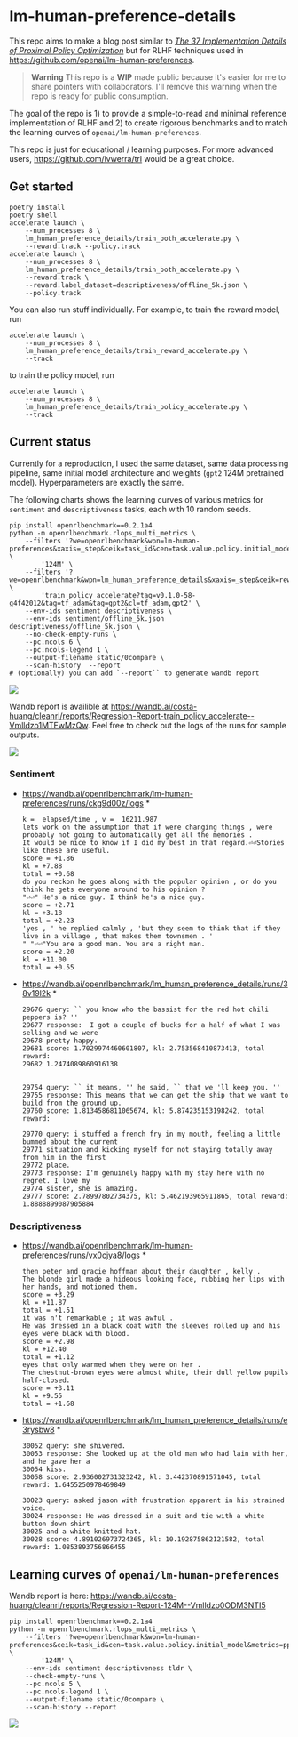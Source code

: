 # lm-human-preference-details

This repo aims to make a blog post similar to [*The 37 Implementation Details of Proximal Policy Optimization*](https://iclr-blog-track.github.io/2022/03/25/ppo-implementation-details/) but for RLHF techniques used in https://github.com/openai/lm-human-preferences.


>**Warning** This repo is a **WIP** made public because it's easier for me to share pointers with collaborators. I'll remove this warning when the repo is ready for public consumption.


The goal of the repo is 1) to provide a simple-to-read and minimal reference implementation of RLHF and 2) to create rigorous benchmarks and to match the learning curves of `openai/lm-human-preferences`.

This repo is just for educational / learning purposes. For more advanced users, https://github.com/lvwerra/trl would be a great choice.

## Get started

```
poetry install
poetry shell
accelerate launch \
    --num_processes 8 \
    lm_human_preference_details/train_both_accelerate.py \
    --reward.track --policy.track
accelerate launch \
    --num_processes 8 \
    lm_human_preference_details/train_both_accelerate.py \
    --reward.track \
    --reward.label_dataset=descriptiveness/offline_5k.json \
    --policy.track
```

You can also run stuff individually. For example, to train the reward model, run
```
accelerate launch \
    --num_processes 8 \
    lm_human_preference_details/train_reward_accelerate.py \
    --track
```

to train the policy model, run
```
accelerate launch \
    --num_processes 8 \
    lm_human_preference_details/train_policy_accelerate.py \
    --track
```



## Current status

Currently for a reproduction, I used the same dataset, same data processing pipeline, same initial model architecture and weights (`gpt2` 124M pretrained model). Hyperparameters are exactly the same.

The following charts shows the learning curves of various metrics for `sentiment` and `descriptiveness` tasks, each with 10 random seeds.

```
pip install openrlbenchmark==0.2.1a4
python -m openrlbenchmark.rlops_multi_metrics \
    --filters '?we=openrlbenchmark&wpn=lm-human-preferences&xaxis=_step&ceik=task_id&cen=task.value.policy.initial_model&metrics=ppo/objective/score&metrics=ppo/objective/kl&metrics=ppo/objective/entropy&metrics=ppo/objective/score_total&metrics=ppo/objective/kl_coef&metrics=ppo/ppo/loss/total&metrics=ppo/ppo/loss/value&metrics=ppo/ppo/loss/policy&metrics=ppo/ppo/policy/clipfrac&metrics=ppo/ppo/policy/entropy&metrics=ppo/ppo/returns/mean&metrics=ppo/ppo/policy/approxkl&metrics=ppo/ppo/val/clipfrac&metrics=ppo/ppo/val/error&metrics=ppo/ppo/val/mean&metrics=ppo/ppo/returns/var&metrics=ppo/ppo/val/vpred' \
        '124M' \
    --filters '?we=openrlbenchmark&wpn=lm_human_preference_details&xaxis=_step&ceik=rewards.value.label_dataset&cen=exp_name&metrics=objective/scores&metrics=objective/kl&metrics=objective/entropy&metrics=objective/score_total&metrics=objective/kl_coef&metrics=ppo/loss/total&metrics=ppo/loss/value&metrics=ppo/loss/policy_avg&metrics=ppo/policy/clipfrac_avg&metrics=ppo/policy/entropy_avg&metrics=ppo/returns/mean&metrics=ppo/policy/approxkl_avg&metrics=ppo/val/clipfrac_avg&metrics=ppo/val/error&metrics=ppo/val/mean&metrics=ppo/returns/var&metrics=ppo/val/vpred' \
        'train_policy_accelerate?tag=v0.1.0-58-g4f42012&tag=tf_adam&tag=gpt2&cl=tf_adam,gpt2' \
    --env-ids sentiment descriptiveness \
    --env-ids sentiment/offline_5k.json  descriptiveness/offline_5k.json \
    --no-check-empty-runs \
    --pc.ncols 6 \
    --pc.ncols-legend 1 \
    --output-filename static/0compare \
    --scan-history  --report
# (optionally) you can add `--report`` to generate wandb report
``` 
![](static/ours1.png)


Wandb report is availible at https://wandb.ai/costa-huang/cleanrl/reports/Regression-Report-train_policy_accelerate--Vmlldzo1MTEwMzQw. Feel free to check out the logs of the runs for sample outputs.

![](static/wandb.png)


### Sentiment

* https://wandb.ai/openrlbenchmark/lm-human-preferences/runs/ckg9d00z/logs
    * 
    ```
    k =  elapsed/time , v =  16211.987
    lets work on the assumption that if were changing things , were probably not going to automatically get all the memories .
    It would be nice to know if I did my best in that regard.⏎⏎Stories like these are useful.
    score = +1.86
    kl = +7.88
    total = +0.68
    do you reckon he goes along with the popular opinion , or do you think he gets everyone around to his opinion ?
    "⏎⏎" He's a nice guy. I think he's a nice guy.
    score = +2.71
    kl = +3.18
    total = +2.23
    'yes , ' he replied calmly , 'but they seem to think that if they live in a village , that makes them townsmen . '
    " "⏎⏎"You are a good man. You are a right man.
    score = +2.20
    kl = +11.00
    total = +0.55
    ```
* https://wandb.ai/openrlbenchmark/lm_human_preference_details/runs/38v19l2k
    * 
    ```
    29676 query: `` you know who the bassist for the red hot chili peppers is? ''
    29677 response:  I got a couple of bucks for a half of what I was selling and we were 
    29678 pretty happy.
    29681 score: 1.7029974460601807, kl: 2.753568410873413, total reward: 
    29682 1.2474089860916138 


    29754 query: `` it means, '' he said, `` that we 'll keep you. ''
    29755 response: This means that we can get the ship that we want to build from the ground up.
    29760 score: 1.8134586811065674, kl: 5.874235153198242, total reward: 

    29770 query: i stuffed a french fry in my mouth, feeling a little bummed about the current 
    29771 situation and kicking myself for not staying totally away from him in the first 
    29772 place.
    29773 response: I'm genuinely happy with my stay here with no regret. I love my 
    29774 sister, she is amazing.
    29777 score: 2.78997802734375, kl: 5.462193965911865, total reward: 1.8888899087905884
    ```



### Descriptiveness

* https://wandb.ai/openrlbenchmark/lm-human-preferences/runs/vx0cjya8/logs
    * 
    ```
    then peter and gracie hoffman about their daughter , kelly .
    The blonde girl made a hideous looking face, rubbing her lips with her hands, and motioned them.
    score = +3.29
    kl = +11.87
    total = +1.51
    it was n't remarkable ; it was awful .
    He was dressed in a black coat with the sleeves rolled up and his eyes were black with blood.
    score = +2.98
    kl = +12.40
    total = +1.12
    eyes that only warmed when they were on her .
    The chestnut-brown eyes were almost white, their dull yellow pupils half-closed.
    score = +3.11
    kl = +9.55
    total = +1.68
    ```
* https://wandb.ai/openrlbenchmark/lm_human_preference_details/runs/e3rysbw8
    * 
    ```
    30052 query: she shivered.
    30053 response: She looked up at the old man who had lain with her, and he gave her a
    30054 kiss.
    30058 score: 2.936002731323242, kl: 3.442370891571045, total reward: 1.6455250978469849 

    30023 query: asked jason with frustration apparent in his strained voice.
    30024 response: He was dressed in a suit and tie with a white button down shirt
    30025 and a white knitted hat.
    30028 score: 4.891026973724365, kl: 10.192875862121582, total reward: 1.0853893756866455 
    ```

## Learning curves of `openai/lm-human-preferences`


Wandb report is here: https://wandb.ai/costa-huang/cleanrl/reports/Regression-Report-124M--Vmlldzo0ODM3NTI5


```
pip install openrlbenchmark==0.2.1a4
python -m openrlbenchmark.rlops_multi_metrics \
    --filters '?we=openrlbenchmark&wpn=lm-human-preferences&ceik=task_id&cen=task.value.policy.initial_model&metrics=ppo/objective/score&metrics=ppo/objective/kl&metrics=ppo/ppo/loss/policy&metrics=ppo/ppo/val/mean&metrics=ppo/ppo/policy/entropy&metrics=ppo/ppo/policy/approxkl&metrics=ppo/ppo/val/error&metrics=ppo/ppo/loss/total&metrics=ppo/ppo/returns/mean&metrics=train_reward/minibatch/loss&metrics=ppo/ppo/val/vpred&metrics=ppo/ppo/loss/value&metrics=ppo/ppo/val/var_explained&metrics=ppo/objective/score_total&metrics=train_reward/minibatch/error&metrics=ppo/elapsed/fps&metrics=ppo/global_step&metrics=ppo/ppo/policy/clipfrac&metrics=ppo/ppo/val/var&metrics=ppo/ppo/val/clipfrac&metrics=ppo/objective/entropy&metrics=ppo/ppo/returns/var&metrics=ppo/objective/kl_coef&metrics=ppo/elapsed/time' \
        '124M' \
    --env-ids sentiment descriptiveness tldr \
    --check-empty-runs \
    --pc.ncols 5 \
    --pc.ncols-legend 1 \
    --output-filename static/0compare \
    --scan-history --report
```


![](static/lm-human-preference.png)

